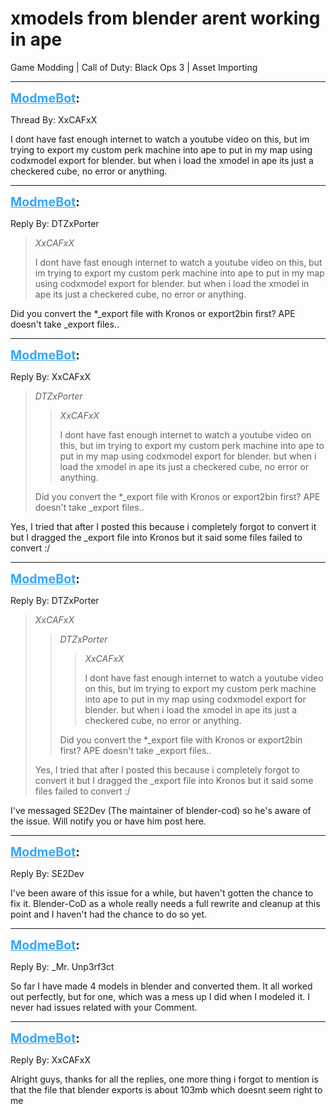 # xmodels from blender arent working in ape
Game Modding | Call of Duty: Black Ops 3 | Asset Importing

---
<strong style="font-size: 1.4em;"><span style="text-decoration: underline;text-decoration-color: #34a7f9;"><span style="color:#34a7f9;">ModmeBot</span></span>:</strong>

<p>Thread By: XxCAFxX<br /><p style="text-align:left;">I dont have fast enough internet to watch a youtube video on this, but im trying to export my custom perk machine into ape to put in my map using codxmodel export for blender. but when i load the xmodel in ape its just a checkered cube, no error or anything. </p></p>

---
<strong style="font-size: 1.4em;"><span style="text-decoration: underline;text-decoration-color: #34a7f9;"><span style="color:#34a7f9;">ModmeBot</span></span>:</strong>

<p>Reply By: DTZxPorter<br /><blockquote><em>XxCAFxX</em><p style="text-align:left;">I dont have fast enough internet to watch a youtube video on this, but im trying to export my custom perk machine into ape to put in my map using codxmodel export for blender. but when i load the xmodel in ape its just a checkered cube, no error or anything. </p></blockquote><p style="text-align:left;">Did you convert the *_export file with Kronos or export2bin first? APE doesn&#39;t take _export files..</p></p>

---
<strong style="font-size: 1.4em;"><span style="text-decoration: underline;text-decoration-color: #34a7f9;"><span style="color:#34a7f9;">ModmeBot</span></span>:</strong>

<p>Reply By: XxCAFxX<br /><blockquote><em>DTZxPorter</em><blockquote><em>XxCAFxX</em><p style="text-align:left;">I dont have fast enough internet to watch a youtube video on this, but im trying to export my custom perk machine into ape to put in my map using codxmodel export for blender. but when i load the xmodel in ape its just a checkered cube, no error or anything. </p></blockquote><p style="text-align:left;">Did you convert the *_export file with Kronos or export2bin first? APE doesn&#39;t take _export files..</p></blockquote><p style="text-align:left;">Yes, I tried that after I posted this because i completely forgot to convert it but I dragged the _export file into Kronos but it said some files failed to convert :/ </p></p>

---
<strong style="font-size: 1.4em;"><span style="text-decoration: underline;text-decoration-color: #34a7f9;"><span style="color:#34a7f9;">ModmeBot</span></span>:</strong>

<p>Reply By: DTZxPorter<br /><blockquote><em>XxCAFxX</em><blockquote><em>DTZxPorter</em><blockquote><em>XxCAFxX</em><p style="text-align:left;">I dont have fast enough internet to watch a youtube video on this, but im trying to export my custom perk machine into ape to put in my map using codxmodel export for blender. but when i load the xmodel in ape its just a checkered cube, no error or anything. </p></blockquote><p style="text-align:left;">Did you convert the *_export file with Kronos or export2bin first? APE doesn&#39;t take _export files..</p></blockquote><p style="text-align:left;">Yes, I tried that after I posted this because i completely forgot to convert it but I dragged the _export file into Kronos but it said some files failed to convert :/ </p></blockquote><p style="text-align:left;">I&#39;ve messaged SE2Dev (The maintainer of blender-cod) so he&#39;s aware of the issue. Will notify you or have him post here.</p></p>

---
<strong style="font-size: 1.4em;"><span style="text-decoration: underline;text-decoration-color: #34a7f9;"><span style="color:#34a7f9;">ModmeBot</span></span>:</strong>

<p>Reply By: SE2Dev<br /><p style="text-align:left;">I&#39;ve been aware of this issue for a while, but haven&#39;t gotten the chance to fix it. Blender-CoD as a whole really needs a full rewrite and cleanup at this point and I haven&#39;t had the chance to do so yet.</p></p>

---
<strong style="font-size: 1.4em;"><span style="text-decoration: underline;text-decoration-color: #34a7f9;"><span style="color:#34a7f9;">ModmeBot</span></span>:</strong>

<p>Reply By: _Mr. Unp3rf3ct<br /><p style="text-align:left;">So far I have made 4 models in blender and converted them. It all worked out perfectly, but for one, which was a mess up I did when I modeled it. I never had issues related with your Comment.</p></p>

---
<strong style="font-size: 1.4em;"><span style="text-decoration: underline;text-decoration-color: #34a7f9;"><span style="color:#34a7f9;">ModmeBot</span></span>:</strong>

<p>Reply By: XxCAFxX<br /><p style="text-align:left;">Alright guys, thanks for all the replies, one more thing i forgot to mention is that the file that blender exports is about 103mb which doesnt seem right to me </p></p>

